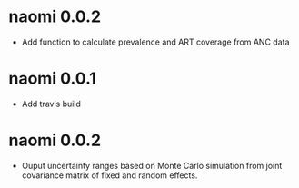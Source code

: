 # naomi 0.0.2

* Add function to calculate prevalence and ART coverage from ANC data

# naomi 0.0.1

* Add travis build

# naomi 0.0.2

* Ouput uncertainty ranges based on Monte Carlo simulation from joint covariance
  matrix of fixed and random effects.
  
